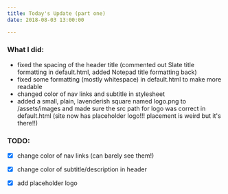 ```yaml
---
title: Today's Update (part one)
date: 2018-08-03 13:00:00

---
```


### What I did:
* fixed the spacing of the header title (commented out Slate title formatting in default.html, added Notepad title formatting back)
* fixed some formatting (mostly whitespace) in default.html to make more readable
* changed color of nav links and subtitle in stylesheet
* added a small, plain, lavenderish square named logo.png to /assets/images and made sure the src path for logo was correct in default.html (site now has placeholder logo!!! placement is weird but it's there!!)

### TODO:
- [x] change color of nav links (can barely see them!)
- [x] change color of subtitle/description in header
- [x] add placeholder logo

